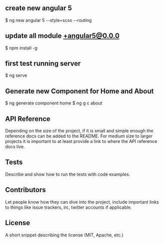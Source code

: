 ## create new angular 5 
$ ng new angular 5 --style=scss --routing

## update all module +angular5@0.0.0
$ npm install -g

## first test running server
$ ng serve

## Generate new Component for Home and About

$ ng generate component home
$ ng g c about

## API Reference

Depending on the size of the project, if it is small and simple enough the reference docs can be added to the README. For medium size to larger projects it is important to at least provide a link to where the API reference docs live.

## Tests

Describe and show how to run the tests with code examples.

## Contributors

Let people know how they can dive into the project, include important links to things like issue trackers, irc, twitter accounts if applicable.

## License

A short snippet describing the license (MIT, Apache, etc.)
